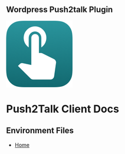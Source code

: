 ## Wordpress Push2talk Plugin
![Wordpress Push2talk Plugin](./push2talk/public/push2talk.png)

# Push2Talk Client Docs

## Environment Files

- [Home](./index.md)